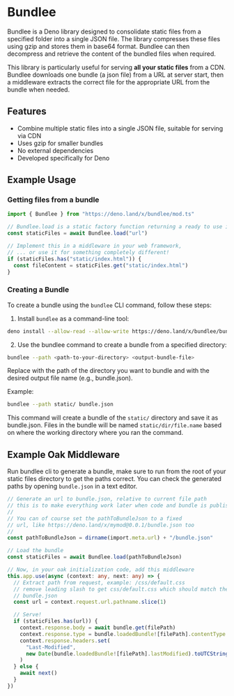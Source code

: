 # Bundlee

Bundlee is a Deno library designed to consolidate static files from a specified folder into a single JSON file. The library compresses these files using gzip and stores them in base64 format. Bundlee
can then decompress and retrieve the content of the bundled files when required.

This library is particularly useful for serving **all your static files** from a CDN. Bundlee downloads one bundle (a json file) from a URL at server start, then a middleware extracts the correct file
for the appropriate URL from the bundle when needed.

## Features

- Combine multiple static files into a single JSON file, suitable for serving via CDN
- Uses gzip for smaller bundles
- No external dependencies
- Developed specifically for Deno

## Example Usage

### Getting files from a bundle

```typescript
import { Bundlee } from "https://deno.land/x/bundlee/mod.ts"

// Bundlee.load is a static factory function returning a ready to use instance
const staticFiles = await Bundlee.load("url")

// Implement this in a middleware in your web framework,
// ... or use it for something completely different!
if (staticFiles.has("static/index.html")) {
  const fileContent = staticFiles.get("static/index.html")
}
```

### Creating a Bundle

To create a bundle using the `bundlee` CLI command, follow these steps:

1. Install `bundlee` as a command-line tool:

```sh
deno install --allow-read --allow-write https://deno.land/x/bundlee/bundlee.ts
```

2. Use the bundlee command to create a bundle from a specified directory:

```sh
bundlee --path <path-to-your-directory> <output-bundle-file>
```

Replace <path-to-your-directory> with the path of the directory you want to bundle and <output-bundle-file> with the desired output file name (e.g., bundle.json).

Example:

```sh
bundlee --path static/ bundle.json
```

This command will create a bundle of the `static/` directory and save it as bundle.json. Files in the bundle will be named `static/dir/file.name` based on where the working directory where you ran the
command.

## Example Oak Middleware

Run bundlee cli to generate a bundle, make sure to run from the root of your static files directory to get the paths correct. You can check the generated paths by opening `bundle.json` in a text
editor.

```ts
// Generate an url to bundle.json, relative to current file path
// this is to make everything work later when code and bundle is published to a cdn.
//
// You can of course set the pathToBundleJson to a fixed
// url, like https://deno.land/x/mymod@0.0.1/bundle.json too
//
const pathToBundleJson = dirname(import.meta.url) + "/bundle.json"

// Load the bundle
const staticFiles = await Bundlee.load(pathToBundleJson)

// Now, in your oak initialization code, add this middleware
this.app.use(async (context: any, next: any) => {
  // Extract path from request, example: /css/default.css
  // remove leading slash to get css/default.css which should match the name in
  // bundle.json
  const url = context.request.url.pathname.slice(1)

  // Serve!
  if (staticFiles.has(url)) {
    context.response.body = await bundle.get(filePath)
    context.response.type = bundle.loadedBundle![filePath].contentType
    context.response.headers.set(
      "Last-Modified",
      new Date(bundle.loadedBundle![filePath].lastModified).toUTCString(),
    )
  } else {
    await next()
  }
})
```
